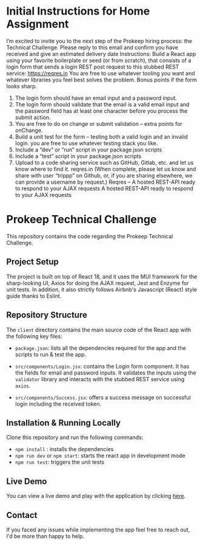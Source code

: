 # Initial Instructions for Home Assignment

I’m excited to invite you to the next step of the Prokeep hiring process: the Technical Challenge.
Please reply to this email and confirm you have received and give an estimated delivery date
Instructions:
Build a React app using your favorite boilerplate or seed (or from scratch), that consists of a login form that sends a login REST post request to this stubbed REST service: https://reqres.in You are free to use whatever tooling you want and whatever libraries you feel best solves the problem. Bonus points if the form looks sharp.

1. The login form should have an email input and a password input.
2. The login form should validate that the email is a valid email input and the password field has at least one character before you process the submit action.
3. You are free to do on change or submit validation – extra points for onChange.
4. Build a unit test for the form – testing both a valid login and an invalid login. you are free to use whatever testing stack you like.
5. Include a “dev” or “run” script in your package.json scripts
6. Include a “test” script in your package.json scripts
7. Upload to a code sharing service such as GitHub, Gitlab, etc. and let us know where to find it.
   reqres.in (When complete, please let us know and share with user “trippp” on Github, or, if you are sharing elsewhere, we can provide a username by request.)
   Reqres – A hosted REST-API ready to respond to your AJAX requests
   A hosted REST-API ready to respond to your AJAX requests


# Prokeep Technical Challenge

This repository contains the code regarding the Prokeep Technical Challenge.

## Project Setup

The project is built on top of React 18, and it uses the MUI framework for the sharp-looking UI, Axios for doing the AJAX request, Jest and Enzyme for unit tests. In addition, it also strictly follows Airbnb's Javascript (React) style guide thanks to Eslint.

## Repository Structure

The `client` directory contains the main source code of the React app with the following key files:

- `package.json`: lists all the dependencies required for the app and the scripts to run & test the app.

- `src/components/Login.jsx`: contains the Login form component. It has the fields for email and password inputs. It validates the inputs using the `validator` library and interacts with the stubbed REST service using `axios`.

- `src/components/Success.jsx`: offers a success message on successful login including the received token.

## Installation & Running Locally

Clone this repository and run the following commands:

- `npm install` : installs the dependencies
- `npm run dev` or `npm start`: starts the react app in development mode
- `npm run test`: triggers the unit tests

## Live Demo

You can view a live demo and play with the application by clicking [here](https://phillip-prokeep-assignment.netlify.app/).

## Contact

If you faced any issues while implementing the app feel free to reach out, I'd be more than happy to help.